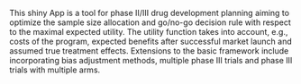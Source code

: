 ﻿This shiny App is a tool for phase II/III drug development planning aiming to optimize the sample size allocation and go/no-go decision rule with respect to the maximal expected utility. The utility function takes into account, e.g., costs of the program, expected benefits after successful market launch and assumed true treatment effects. Extensions to the basic framework include incorporating bias adjustment methods, multiple phase III trials and phase III trials with multiple arms.
